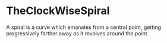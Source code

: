 # TheClockWiseSpiral
A spiral is a curve which emanates from a central point, getting progressively farther away as it revolves around the point. 
